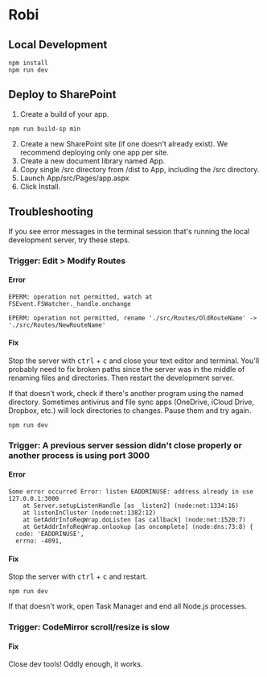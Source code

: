 # Robi

## Local Development
```console
npm install
npm run dev
```

## Deploy to SharePoint
1. Create a build of your app.
```console
npm run build-sp min
```
2. Create a new SharePoint site (if one doesn't already exist). We recommend deploying only one app per site.
3. Create a new document library named App.
4. Copy single /src directory from /dist to App, including the /src directory.
5. Launch App/src/Pages/app.aspx
6. Click Install.

## Troubleshooting
If you see error messages in the terminal session that's running the local development server, try these steps. 

### Trigger: Edit > Modify Routes

#### Error
```console
EPERM: operation not permitted, watch at FSEvent.FSWatcher._handle.onchange
``` 
```console
EPERM: operation not permitted, rename './src/Routes/OldRouteName' -> './src/Routes/NewRouteName'
```

#### Fix
Stop the server with <kbd>ctrl</kbd> + <kbd>c</kbd> and close your text editor and terminal. You'll probably need to fix broken paths since the server was in the middle of renaming files and directories. Then restart the development server.

If that doesn't work, check if there's another program using the named directory. Sometimes antivirus and file sync apps (OneDrive, iCloud Drive, Dropbox, etc.) will lock directories to changes. Pause them and try again.

```console
npm run dev
```

### Trigger: A previous server session didn't close properly or another process is using port 3000

#### Error
```console
Some error occurred Error: listen EADDRINUSE: address already in use 127.0.0.1:3000
    at Server.setupListenHandle [as _listen2] (node:net:1334:16)
    at listenInCluster (node:net:1382:12)
    at GetAddrInfoReqWrap.doListen [as callback] (node:net:1520:7)
    at GetAddrInfoReqWrap.onlookup [as oncomplete] (node:dns:73:8) {
  code: 'EADDRINUSE',
  errno: -4091,
```

#### Fix
Stop the server with <kbd>ctrl</kbd> + <kbd>c</kbd> and restart.

```console
npm run dev
```

If that doesn't work, open Task Manager and end all Node.js processes.

### Trigger: CodeMirror scroll/resize is slow

#### Fix
Close dev tools! Oddly enough, it works.